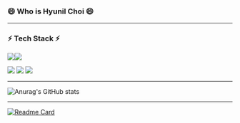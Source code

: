 ### 😄 Who is Hyunil Choi 😄


-------------
### ⚡ Tech Stack ⚡
<img src="https://img.shields.io/badge/JAVA-6DB33F?style=flat&logo=JAVA&logoColor=Black"/><img src="https://img.shields.io/badge/Spring-6DB33F?style=flat&logo=Spring&logoColor=DDEEDD"/>

<img src="https://img.shields.io/badge/javaScript-F7DE1E?style=flat&logo=JavaScript&logoColor=DDEEDD"/>
<img src="https://img.shields.io/badge/Oracle-F80000?style=flat&logo=Oracle&logoColor=Black"/>
<img src="https://img.shields.io/badge/GitHub-181717?style=flat&logo=GitHub&logoColor=Black"/>


-------------
![Anurag's GitHub stats](https://github-readme-stats.vercel.app/api?username=Hyunilll&show_icons=true&theme=gruvbox)

-------------
[![Readme Card](https://github-readme-stats.vercel.app/api/pin/?username=anuraghazra&repo=github-readme-stats)](https://github.com/anuraghazra/github-readme-stats)

